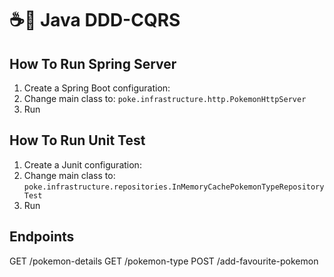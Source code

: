 # ☕🚀 Java DDD-CQRS


## How To Run Spring Server

1. Create a Spring Boot configuration: 
2. Change main class to: `poke.infrastructure.http.PokemonHttpServer`
3. Run

## How To Run Unit Test

1. Create a Junit configuration: 
2. Change main class to: `poke.infrastructure.repositories.InMemoryCachePokemonTypeRepositoryTest`
3. Run

## Endpoints

GET /pokemon-details
GET /pokemon-type
POST /add-favourite-pokemon